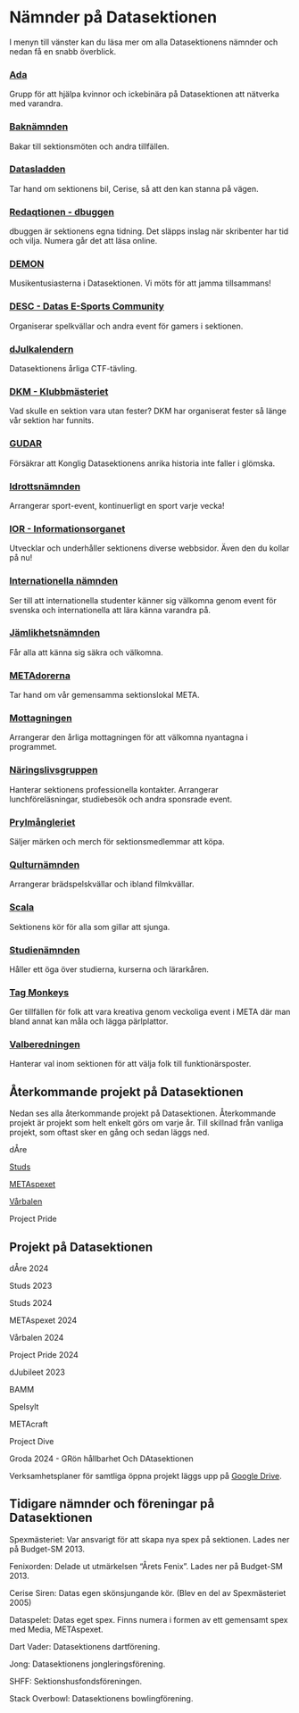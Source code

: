 # Nämnder på Datasektionen

I menyn till vänster kan du läsa mer om alla Datasektionens nämnder och nedan få en snabb överblick.

### [Ada](/namnder/ada)

Grupp för att hjälpa kvinnor och ickebinära på Datasektionen att nätverka med varandra.

### [Baknämnden](/namnder/baknamnden)

Bakar till sektionsmöten och andra tillfällen.

### [Datasladden](/namnder/datasladden)

Tar hand om sektionens bil, Cerise, så att den kan stanna på vägen.

### [Redaqtionen - dbuggen](http://dbu.gg)

dbuggen är sektionens egna tidning. Det släpps inslag när skribenter har tid och vilja. Numera går det att läsa online.

### [DEMON](/namnder/demon)

Musikentusiasterna i Datasektionen. Vi möts för att jamma tillsammans!

### [DESC - Datas E-Sports Community](/namnder/desc)

Organiserar spelkvällar och andra event för gamers i sektionen.

### [dJulkalendern](/namnder/djulkalendern)

Datasektionens årliga CTF-tävling. <img style="height: 1em" src="https://cdn.discordapp.com/emojis/1056826137994596413.webp?size=32&quality=lossless">

### [DKM - Klubbmästeriet](/namnder/dkm)

Vad skulle en sektion vara utan fester? DKM har organiserat fester så länge vår sektion har funnits.

### [GUDAR](/namnder/gudar)

Försäkrar att Konglig Datasektionens anrika historia inte faller i glömska.

### [Idrottsnämnden](/namnder/idrottsnamnden)

Arrangerar sport-event, kontinuerligt en sport varje vecka!

### [IOR - Informationsorganet](/namnder/informationsorganet)

Utvecklar och underhåller sektionens diverse webbsidor. Även den du kollar på nu!

### [Internationella nämnden](/namnder/internationella-namnden)

Ser till att internationella studenter känner sig välkomna genom event för svenska och internationella att lära känna varandra på.

### [Jämlikhetsnämnden](/namnder/jamlikhetsnamnden)

Får alla att känna sig säkra och välkomna.

### [METAdorerna](/namnder/metadorerna)

Tar hand om vår gemensamma sektionslokal META.

### [Mottagningen](/namnder/mottagningen)

Arrangerar den årliga mottagningen för att välkomna nyantagna i programmet.

### [Näringslivsgruppen](/namnder/naringslivsgruppen)

Hanterar sektionens professionella kontakter. Arrangerar lunchföreläsningar, studiebesök och andra sponsrade event.

### [Prylmångleriet](/namnder/prylmangleriet)

Säljer märken och merch för sektionsmedlemmar att köpa.

### [Qulturnämnden](/namnder/qulturnamnden)

Arrangerar brädspelskvällar och ibland filmkvällar.

### [Scala](/namnder/scala)

Sektionens kör för alla som gillar att sjunga.

### [Studienämnden](/namnder/studienamnden)

Håller ett öga över studierna, kurserna och lärarkåren.

### [Tag Monkeys](/namnder/tag-monkeys)

Ger tillfällen för folk att vara kreativa genom veckoliga event i META där man bland annat kan måla och lägga pärlplattor.

### [Valberedningen](/namnder/valberedningen)

Hanterar val inom sektionen för att välja folk till funktionärsposter.

## Återkommande projekt på Datasektionen

Nedan ses alla återkommande projekt på Datasektionen. Återkommande projekt är projekt som helt enkelt görs om varje år. Till skillnad från vanliga projekt, som oftast sker en gång och sedan läggs ned.

dÅre

[Studs](https://studieresan.se)

[METAspexet](http://metaspexet.se)

[Vårbalen](https://www.facebook.com/dvarbalen/?fref=tag)

Project Pride

## Projekt på Datasektionen

dÅre 2024

Studs 2023

Studs 2024

METAspexet 2024

Vårbalen 2024

Project Pride 2024

dJubileet 2023

BAMM

Spelsylt

METAcraft

Project Dive

Groda 2024 - GRön hållbarhet Och DAtasektionen

Verksamhetsplaner för samtliga öppna projekt läggs upp på [Google Drive](https://dsekt.se/vp-projekt).

## Tidigare nämnder och föreningar på Datasektionen

Spexmästeriet: Var ansvarigt för att skapa nya spex på sektionen. Lades ner på Budget-SM 2013.

Fenixorden: Delade ut utmärkelsen “Årets Fenix”. Lades ner på Budget-SM 2013.

Cerise Siren: Datas egen skönsjungande kör. (Blev en del av Spexmästeriet 2005)

Dataspelet: Datas eget spex. Finns numera i formen av ett gemensamt spex med Media, METAspexet.

Dart Vader: Datasektionens dartförening.

Jong: Datasektionens jongleringsförening.

SHFF: Sektionshusfondsföreningen.

Stack Overbowl: Datasektionens bowlingförening.
